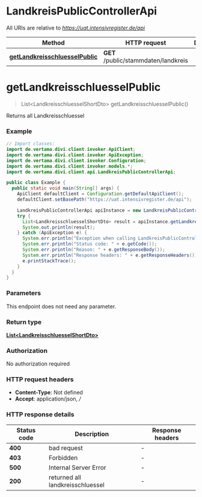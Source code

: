 # LandkreisPublicControllerApi

All URIs are relative to *https://uat.intensivregister.de/api*

| Method | HTTP request | Description |
|------------- | ------------- | -------------|
| [**getLandkreisschluesselPublic**](LandkreisPublicControllerApi.md#getLandkreisschluesselPublic) | **GET** /public/stammdaten/landkreis |  |


<a id="getLandkreisschluesselPublic"></a>
# **getLandkreisschluesselPublic**
> List&lt;LandkreisschluesselShortDto&gt; getLandkreisschluesselPublic()



Returns all Landkreisschluessel

### Example
```java
// Import classes:
import de.vertama.divi.client.invoker.ApiClient;
import de.vertama.divi.client.invoker.ApiException;
import de.vertama.divi.client.invoker.Configuration;
import de.vertama.divi.client.invoker.models.*;
import de.vertama.divi.client.api.LandkreisPublicControllerApi;

public class Example {
  public static void main(String[] args) {
    ApiClient defaultClient = Configuration.getDefaultApiClient();
    defaultClient.setBasePath("https://uat.intensivregister.de/api");

    LandkreisPublicControllerApi apiInstance = new LandkreisPublicControllerApi(defaultClient);
    try {
      List<LandkreisschluesselShortDto> result = apiInstance.getLandkreisschluesselPublic();
      System.out.println(result);
    } catch (ApiException e) {
      System.err.println("Exception when calling LandkreisPublicControllerApi#getLandkreisschluesselPublic");
      System.err.println("Status code: " + e.getCode());
      System.err.println("Reason: " + e.getResponseBody());
      System.err.println("Response headers: " + e.getResponseHeaders());
      e.printStackTrace();
    }
  }
}
```

### Parameters
This endpoint does not need any parameter.

### Return type

[**List&lt;LandkreisschluesselShortDto&gt;**](LandkreisschluesselShortDto.md)

### Authorization

No authorization required

### HTTP request headers

 - **Content-Type**: Not defined
 - **Accept**: application/json, */*

### HTTP response details
| Status code | Description | Response headers |
|-------------|-------------|------------------|
| **400** | bad request |  -  |
| **403** | Forbidden |  -  |
| **500** | Internal Server Error |  -  |
| **200** | returned all landkreisschluessel |  -  |

